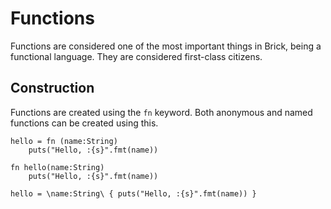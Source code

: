 # Functions
Functions are considered one of the most important things in Brick, being a functional language. They are considered first-class citizens.

## Construction
Functions are created using the `fn` keyword. Both anonymous and named functions can be created using this.

```brick
hello = fn (name:String)
	puts("Hello, :{s}".fmt(name))

fn hello(name:String)
	puts("Hello, :{s}".fmt(name))

hello = \name:String\ { puts("Hello, :{s}".fmt(name)) }
```
